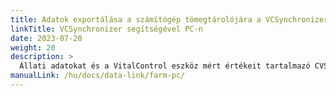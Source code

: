 ```yaml
---
title: Adatok exportálása a számítógép tömegtárolójára a VCSynchronizer szoftver használatával
linkTitle: VCSynchronizer segítségével PC-n
date: 2023-07-20
weight: 20
description: >
  Állati adatokat és a VitalControl eszköz mért értékeit tartalmazó CVS fájlok exportálása egy számítógép tömegtárolójára.
manualLink: /hu/docs/data-link/farm-pc/
---
```

<script>
  window.location.href = "/hu/docs/data-link/farm-pc/";
</script>
